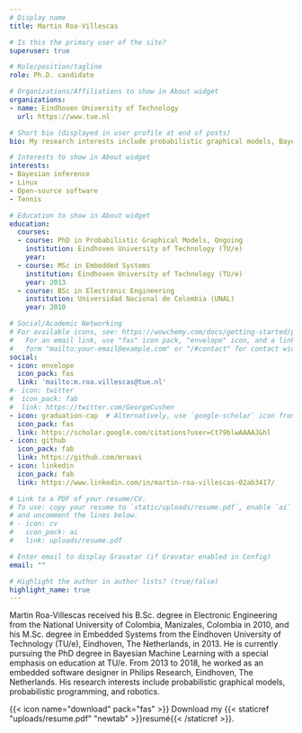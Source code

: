 ```yaml
---
# Display name
title: Martin Roa-Villescas

# Is this the primary user of the site?
superuser: true

# Role/position/tagline
role: Ph.D. candidate

# Organizations/Affiliations to show in About widget
organizations:
- name: Eindhoven University of Technology
  url: https://www.tue.nl

# Short bio (displayed in user profile at end of posts)
bio: My research interests include probabilistic graphical models, Bayesian learning and robotics.

# Interests to show in About widget
interests:
- Bayesian inference
- Linux
- Open-source software
- Tennis

# Education to show in About widget
education:
  courses:
  - course: PhD in Probabilistic Graphical Models, Ongoing
    institution: Eindhoven University of Technology (TU/e)
    year: 
  - course: MSc in Embedded Systems
    institution: Eindhoven University of Technology (TU/e)
    year: 2013
  - course: BSc in Electronic Engineering
    institution: Universidad Nacional de Colombia (UNAL)
    year: 2010

# Social/Academic Networking
# For available icons, see: https://wowchemy.com/docs/getting-started/page-builder/#icons
#   For an email link, use "fas" icon pack, "envelope" icon, and a link in the
#   form "mailto:your-email@example.com" or "/#contact" for contact widget.
social:
- icon: envelope
  icon_pack: fas
  link: 'mailto:m.roa.villescas@tue.nl'
#- icon: twitter
#  icon_pack: fab
#  link: https://twitter.com/GeorgeCushen
- icon: graduation-cap  # Alternatively, use `google-scholar` icon from `ai` icon pack
  icon_pack: fas
  link: https://scholar.google.com/citations?user=Ct79blwAAAAJ&hl
- icon: github
  icon_pack: fab
  link: https://github.com/mroavi
- icon: linkedin
  icon_pack: fab
  link: https://www.linkedin.com/in/martin-roa-villescas-02ab3417/

# Link to a PDF of your resume/CV.
# To use: copy your resume to `static/uploads/resume.pdf`, enable `ai` icons in `params.toml`, 
# and uncomment the lines below.
# - icon: cv
#   icon_pack: ai
#   link: uploads/resume.pdf

# Enter email to display Gravatar (if Gravatar enabled in Config)
email: ""

# Highlight the author in author lists? (true/false)
highlight_name: true
---
```


Martin Roa-Villescas received his B.Sc. degree in Electronic Engineering from
the National University of Colombia, Manizales, Colombia in 2010, and his M.Sc.
degree in Embedded Systems from the Eindhoven University of Technology (TU/e),
Eindhoven, The Netherlands, in 2013. He is currently pursuing the PhD degree in
Bayesian Machine Learning with a special emphasis on education at TU/e. From
2013 to 2018, he worked as an embedded software designer in Philips Research,
Eindhoven, The Netherlands. His research interests include probabilistic
graphical models, probabilistic programming, and robotics.


{{< icon name="download" pack="fas" >}} Download my {{< staticref "uploads/resume.pdf" "newtab" >}}resumé{{< /staticref >}}.
